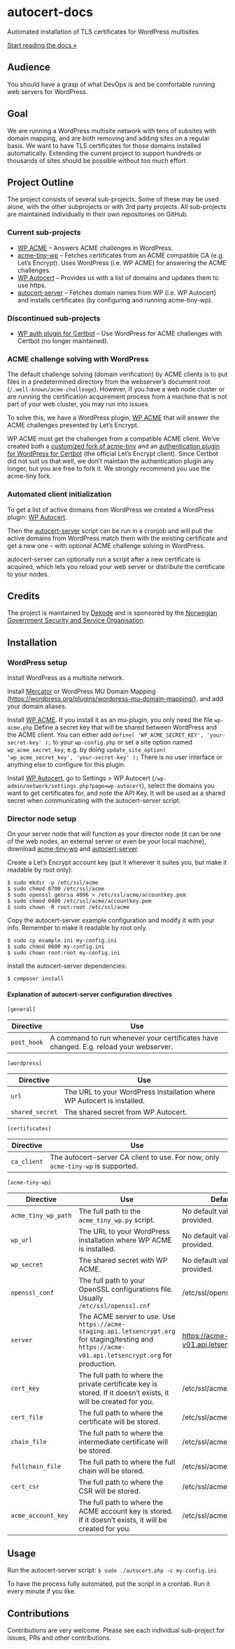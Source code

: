 # autocert-docs
Automated installation of TLS certificates for WordPress multisites

[Start reading the docs »](https://dekodeinteraktiv.github.io/autocert-docs/)

## Audience
You should have a grasp of what DevOps is and be comfortable running web servers for WordPress.

## Goal
We are running a WordPress multisite network with tens of subsites with domain mapping, and are both removing and adding sites on a regular basis. We want to have TLS certificates for those domains installed automatically. Extending the current project to support hundreds or thousands of sites should be possible without too much effort.

## Project Outline
The project consists of several sub-projects. Some of these may be used alone, with the other subprojects or with 3rd party projects. All sub-projects are maintained individually in their own repositories on GitHub.

### Current sub-projects
* [WP ACME](https://github.com/dss-web/wp-acme) – Answers ACME challenges in WordPress.
* [acme-tiny-wp](https://github.com/DekodeInteraktiv/acme-tiny-wp) – Fetches certificates from an ACME compatible CA (e.g. Let’s Encrypt). Uses WordPress (i.e. WP ACME) for answering the ACME challenges.
* [WP Autocert](https://github.com/dss-web/wp-autocert) – Provides us with a list of domains and updates them to use https.
* [autocert-server](https://github.com/dss-web/autocert-server) – Fetches domain names from WP (i.e. WP Autocert) and installs certificates (by configuring and running acme-tiny-wp).

### Discontinued sub-projects
* [WP auth plugin for Certbot](https://github.com/dss-web/certbot-wordpress) – Use WordPress for ACME challenges with Certbot (no longer maintained).

### ACME challenge solving with WordPress
The default challenge solving (domain verification) by ACME clients is to put files in a predetermined directory from the webserver’s document root (`/.well-known/acme-challenge`). However, if you have a web node cluster or are running the certification acquirement process from a machine that is not part of your web cluster, you may run into issues.

To solve this, we have a WordPress plugin, [WP ACME](https://github.com/dss-web/wp-acme) that will answer the ACME challenges presented by Let’s Encrypt.

WP ACME must get the challenges from a compatible ACME client. We’ve created both a [customized fork of acme-tiny](https://github.com/DekodeInteraktiv/acme-tiny-wp) and an [authentication plugin for WordPress for Certbot](https://github.com/dss-web/certbot-wordpress) (the official Let’s Encrypt client). Since Certbot did not suit us that well, we don’t maintain the authentication plugin any longer, but you are free to fork it. We strongly recommend you use the acme-tiny fork.

### Automated client initialization
To get a list of active domains from WordPress we created a WordPress plugin: [WP Autocert](https://github.com/dss-web/wp-autocert).

Then the [autocert-server](https://github.com/dss-web/autocert-server) script can be run in a cronjob and will pull the active domains from WordPress match them with the existing certificate and get a new one – with optional ACME challenge solving in WordPress.

autocert-server can optionally run a script after a new certificate is acquired, which lets you reload your web server or distribute the certificate to your nodes.

## Credits
The project is maintained by [Dekode](https://en.dekode.no/) and is sponsored by the [Norwegian Government Security and Service Organisation](https://dss.dep.no/english).

## Installation

### WordPress setup
Install WordPress as a multisite network.

Install [Mercator](https://github.com/humanmade/Mercator) or WordPress MU Domain Mapping (https://wordpress.org/plugins/wordpress-mu-domain-mapping/), and add your domain aliases.

Install [WP ACME](https://github.com/dss-web/wp-acme). If you install it as an mu-plugin, you only need the file `wp-acme.php`
Define a secret key that will be shared between WordPress and the ACME client. You can either add
`define( 'WP_ACME_SECRET_KEY', 'your-secret-key' );` to your `wp-config.php` or set a site option named `wp_acme_secret_key`, e.g. by doing `update_site_option( 'wp_acme_secret_key', 'your-secret-key' );`
There is no user interface or anything else to configure for this plugin.

Install [WP Autocert](https://github.com/dss-web/wp-autocert), go to Settings > WP Autocert (`/wp-admin/network/settings.php?page=wp-autocert`), select the domains you want to get certificates for, and note the API Key. It will be used as a shared secret when communicating with the autocert-server script.

### Director node setup
On your server node that will function as your director node (it can be one of the web nodes, an external server or even be your local machine), download [acme-tiny-wp](https://github.com/DekodeInteraktiv/acme-tiny-wp) and [autocert-server](https://github.com/dss-web/autocert-server).

Create a Let’s Encrypt account key (put it wherever it suites you, but make it readable by root only):
```
$ sudo mkdir -p /etc/ssl/acme
$ sudo chmod 0700 /etc/ssl/acme
$ sudo openssl genrsa 4096 > /etc/ssl/acme/accountkey.pem
$ sudo chmod 0400 /etc/ssl/acme/accountkey.pem  
$ sudo chown -R root:root /etc/ssl/acme
```

Copy the autocert-server example configuration and modify it with your info. Remember to make it readable by root only.
```
$ sudo cp example.ini my-config.ini  
$ sudo chmod 0600 my-config.ini  
$ sudo chown root:root my-config.ini
```

Install the autocert-server dependencies:
```
$ composer install
```

#### Explanation of autocert-server configuration directives

`[general]`

Directive | Use
--------- | ---
`post_hook` | A command to run whenever your certificates have changed. E.g. reload your webserver.

`[wordpress]`

Directive | Use
--------- | ---
`url` | The URL to your WordPress installation where WP Autocert is installed.
`shared_secret` | The shared secret from WP Autocert.

`[certificates]`

Directive | Use
--------- | ---
`ca_client` | The autocert-server CA client to use. For now, only `acme-tiny-wp` is supported.

`[acme-tiny-wp]`

Directive | Use | Default value
--------- | --- | -------------
`acme_tiny_wp_path` | The full path to the `acme_tiny_wp.py` script. | No default value. Must be provided.
`wp_url` | The URL to your WordPress installation where WP ACME is installed. | No default value. Must be provided.
`wp_secret` | The shared secret with WP ACME. | No default value. Must be provided.
`openssl_conf` | The full path to your OpenSSL configurations file. Usually `/etc/ssl/openssl.cnf` | /etc/ssl/openssl.cnf
`server` | The ACME server to use. Use `https://acme-staging.api.letsencrypt.org` for staging/testing and `https://acme-v01.api.letsencrypt.org` for production. | https://acme-v01.api.letsencrypt.org
`cert_key` | The full path to where the private certificate key is stored. If it doesn’t exists, it will be created for you. | /etc/ssl/acme/privatekey.pem
`cert_file` | The full path to where the certificate will be stored. | /etc/ssl/acme/cert.pem
`chain_file` | The full path to where the intermediate certificate will be stored. | /etc/ssl/acme/chain.pem
`fullchain_file` | The full path to where the full chain will be stored. | /etc/ssl/acme/fullchain.pem
`cert_csr` | The full path to where the CSR will be stored. | /etc/ssl/acme/cert.csr
`acme_account_key` | The full path to where the ACME account key is stored. If it doesn’t exists, it will be created for you. | /etc/ssl/acme/accountkey.pem

## Usage

Run the autocert-server script:
`$ sudo ./autocert.php -c my-config.ini`

To have the process fully automated, put the script in a crontab. Run it every minute if you like.

## Contributions
Contributions are very welcome. Please see each individual sub-project for issues, PRs and other contributions.

